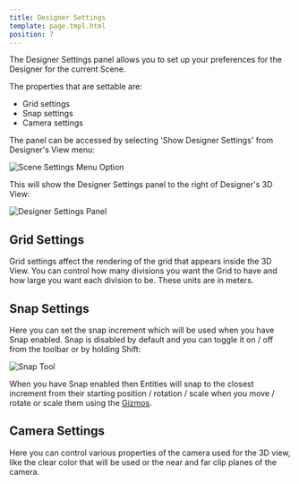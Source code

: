 ```yaml
---
title: Designer Settings
template: page.tmpl.html
position: 7
---
```


The Designer Settings panel allows you to set up your preferences for the Designer for the current Scene.

The properties that are settable are:

* Grid settings
* Snap settings
* Camera settings

The panel can be accessed by selecting 'Show Designer Settings' from Designer's View menu:

<img alt="Scene Settings Menu Option" src="/images/platform/designer_settings/designer_settings_menu.png" />

This will show the Designer Settings panel to the right of Designer's 3D View:

<img alt="Designer Settings Panel" src="/images/platform/designer_settings/designer_settings.png" />

## Grid Settings

Grid settings affect the rendering of the grid that appears inside the 3D View. You can control how many divisions you want the Grid to have and how large you want each division to be. These units are in meters.

## Snap Settings

Here you can set the snap increment which will be used when you have Snap enabled. Snap is disabled by default and you can toggle it on / off from the toolbar or by holding Shift:

<img alt="Snap Tool" src="/images/platform/designer_settings/snap_tool.png" />

When you have Snap enabled then Entities will snap to the closest increment from their starting position / rotation / scale when you move / rotate or scale them using the [Gizmos][1].

## Camera Settings

Here you can control various properties of the camera used for the 3D view, like the clear color that will be used or the near and far clip planes of the camera.


[1]: /user-manual/glossary#gizmo
